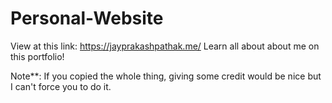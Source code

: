 # Personal-Website
View at this link: 
https://jayprakashpathak.me/ 
Learn all about about me on this portfolio!

Note**:
If you copied the whole thing, giving some credit would be nice but I can't force you to do it.
